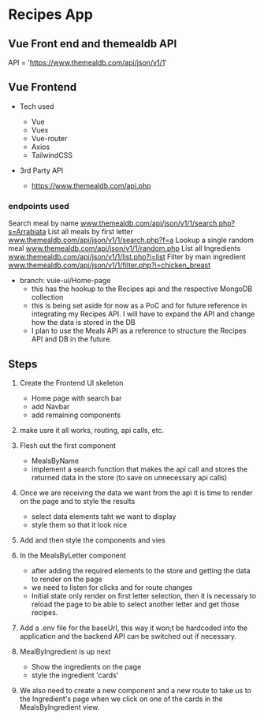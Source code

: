 # Recipes App
## Vue Front end and themealdb API

API = 'https://www.themealdb.com/api/json/v1/1'

## Vue Frontend

- Tech used
    - Vue
    - Vuex
    - Vue-router
    - Axios
    - TailwindCSS

- 3rd Party API
    - https://www.themealdb.com/api.php

### endpoints used

Search meal by name
    www.themealdb.com/api/json/v1/1/search.php?s=Arrabiata
List all meals by first letter
    www.themealdb.com/api/json/v1/1/search.php?f=a
Lookup a single random meal
    www.themealdb.com/api/json/v1/1/random.php
List all Ingredients
    www.themealdb.com/api/json/v1/1/list.php?i=list
Filter by main ingredient
    www.themealdb.com/api/json/v1/1/filter.php?i=chicken_breast

- branch: vuie-ui/Home-page
    - this has the hookup to the Recipes api and the respective MongoDB collection
    - this is being set aside for now as a PoC and for future reference in integrating my Recipes API. I will have to expand the API and change how the data is stored in the DB
    - I plan to use the Meals API as a reference to structure the Recipes API and DB in the future.

## Steps

1. Create the Frontend UI skeleton
    - Home page with search bar
    - add Navbar 
    - add remaining components
2. make usre it all works, routing, api calls, etc.
3. Flesh out the first component
    - MealsByName
    - implement a search function that makes the api call and stores the returned data in the store (to save on unnecessary api calls)
4. Once we are receiving the data we want from the api it is time to render on the page and to style the results
    - select data elements taht we want to display
    - style them so that it look nice

5. Add and then style the components and vies
6. In the MealsByLetter component
    - after adding the required elements to the store and getting the data to render on the page
    - we need to listen for clicks and for route changes
    - Initial state only render on first letter selection, then it is necessary to reload the page to be able to select another letter and get those recipes.
7. Add a .env file for the baseUrl, this way it won;t be hardcoded into the application and the backend API can be switched out if necessary.

8. MealByIngredient is up next
    - Show the ingredients on the page
    - style the ingredient 'cards'

9. We also need to create a new component and a new route to take us to the Ingredient's page when we click on one of the cards in the MealsByIngredient view.
